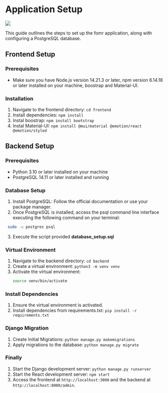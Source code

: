 # Application Setup

![](/frontend/public/photoApp.png)

This guide outlines the steps to set up the fomr application, along with configuring a PostgreSQL database.

## Frontend Setup

### Prerequisites
-  Make sure you have Node.js version 14.21.3 or later, npm version 6.14.18 or later installed on your machine, boostrap and Material-UI.

### Installation
1. Navigate to the frontend directory: `cd frontend`
2. Install dependencies: `npm install`
3. Instal boostrap: `npm install bootstrap`
4. Instal Material-UI: `npm install @mui/material @emotion/react @emotion/styled`


## Backend Setup

### Prerequisites
- Python 3.10 or later installed on your machine
- PostgreSQL 14.11 or later installed and running

### Database Setup
1. Install PostgreSQL: Follow the official documentation or use your package manager.
2. Once PostgreSQL is installed, access the psql command line interface executing the following command on your terminal:
  ```bash
   sudo -u postgres psql
  ```
3. Execute the script provided **database_setup.sql**

### Virtual Environment
1. Navigate to the backend directory: `cd backend`
2. Create a virtual environment: `python3 -m venv venv`
3. Activate the virtual environment:
    ```bash
    source venv/bin/activate
    ```

### Install Dependencies
1. Ensure the virtual environment is activated.
2. Install dependencies from requirements.txt: `pip install -r requirements.txt`

### Django Migration
1. Create Initial Migrations: `python manage.py makemigrations`
2. Apply migrations to the database: `python manage.py migrate`

### Finally
1. Start the Django development server: `python manage.py runserver`
2. Start the React development server: `npm start`
3. Access the frontend at `http://localhost:3000` and the backend at `http://localhost:8000/admin`.
